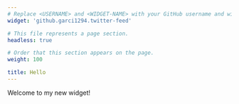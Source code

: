 ```yaml
---
# Replace <USERNAME> and <WIDGET-NAME> with your GitHub username and widget name, respectively.
widget: 'github.garci1294.twitter-feed'

# This file represents a page section.
headless: true

# Order that this section appears on the page.
weight: 100

title: Hello
---
```


Welcome to my new widget!